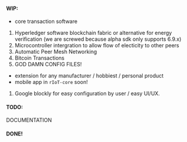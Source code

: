 #### WIP:

- core transaction software
1. Hyperledger software blockchain fabric or alternative for energy verification (we are screwed because alpha sdk only supports 6.9.x)
2. Microcontroller intergration to allow flow of electicity to other peers
3. Automatic Peer Mesh Networking
4. Bitcoin Transactions
5. GOD DAMN CONFIG FILES!
- extension for any manufacturer / hobbiest / personal product
- mobile app in ```rIoT-core``` soon!
1. Google blockly for easy configuration by user / easy UI/UX.

#### TODO:
DOCUMENTATION

#### DONE!
